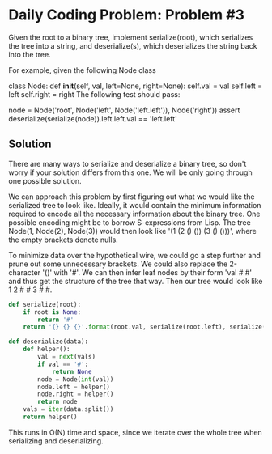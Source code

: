 # Daily Coding Problem: Problem #3

Given the root to a binary tree, implement serialize(root), which serializes the tree into a string, and deserialize(s), which deserializes the string back into the tree.

For example, given the following Node class

class Node:
    def __init__(self, val, left=None, right=None):
        self.val = val
        self.left = left
        self.right = right
The following test should pass:

node = Node('root', Node('left', Node('left.left')), Node('right'))
assert deserialize(serialize(node)).left.left.val == 'left.left'

## Solution

There are many ways to serialize and deserialize a binary tree, so don't worry if your solution differs from this one. We will be only going through one possible solution.

We can approach this problem by first figuring out what we would like the serialized tree to look like. Ideally, it would contain the minimum information required to encode all the necessary information about the binary tree. One possible encoding might be to borrow S-expressions from Lisp. The tree Node(1, Node(2), Node(3)) would then look like '(1 (2 () ()) (3 () ()))', where the empty brackets denote nulls.

To minimize data over the hypothetical wire, we could go a step further and prune out some unnecessary brackets. We could also replace the 2-character '()' with '#'. We can then infer leaf nodes by their form 'val # #' and thus get the structure of the tree that way. Then our tree would look like 1 2 # # 3 # #.

```python
def serialize(root):
    if root is None:
        return '#'
    return '{} {} {}'.format(root.val, serialize(root.left), serialize(root.right))

def deserialize(data):
    def helper():
        val = next(vals)
        if val == '#':
            return None
        node = Node(int(val))
        node.left = helper()
        node.right = helper()
        return node
    vals = iter(data.split())
    return helper()
```

This runs in O(N) time and space, since we iterate over the whole tree when serializing and deserializing.
